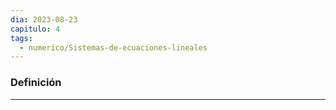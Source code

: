 ```yaml
---
dia: 2023-08-23
capitulo: 4
tags:
  - numerico/Sistemas-de-ecuaciones-lineales
---
```

### Definición
---
